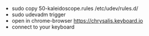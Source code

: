 - sudo copy 50-kaleidoscope.rules /etc/udev/rules.d/
- sudo udevadm trigger
- open in chrome-browser https://chrysalis.keyboard.io
- connect to your keyboard
